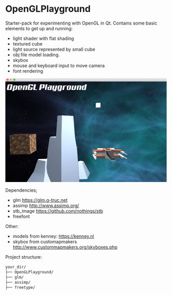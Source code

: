 # OpenGLPlayground

Starter-pack for experimenting with OpenGL in Qt. Contains some basic elements to get up and running:
+ light shader with flat shading
+ textured cube
+ light source represented by small cube
+ obj file model loading.
+ skybox
+ mouse and keyboard input to move camera
+ font rendering

![Screen shots](https://github.com/GunnarKarlsson/OpenGLplayground/raw/master/ss1.png)

Dependencies;
+ glm https://glm.g-truc.net
+ assimp http://www.assimp.org/
+ stb_image https://github.com/nothings/stb
+ freefont

Other:
+ models from kenney: https://kenney.nl
+ skybox from customapmakers http://www.custommapmakers.org/skyboxes.php

Project structure:
```
your_dir/
├── OpenGLPlayground/
├── glm/
├── assimp/
├── freetype/
```
